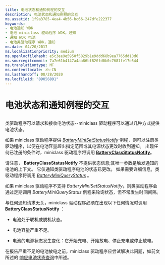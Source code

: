 ```yaml
---
title: 电池状态和通知例程的交互
description: 电池状态和通知例程的交互
ms.assetid: 1f9a3785-4ea4-4b56-bc66-247dfe222377
keywords:
- 电池通知 WDK
- 电池 miniclass 驱动程序 WDK，通知
- 通知 WDK 电池
- 电池类驱动程序 WDK，通知
ms.date: 04/20/2017
ms.localizationpriority: medium
ms.openlocfilehash: e5c3ee9e5950f5829b1e9ddd68b9ea7765dd18d6
ms.sourcegitcommit: 7a7e61b4147a4aa86bf820fd0b0c7681fe17e544
ms.translationtype: MT
ms.contentlocale: zh-CN
ms.lasthandoff: 08/28/2020
ms.locfileid: "89056891"
---
```

# <a name="interaction-of-battery-status-and-notification-routines"></a>电池状态和通知例程的交互


## <span id="ddk_interaction_of_battery_status_and_notification_routines_dg"></span><span id="DDK_INTERACTION_OF_BATTERY_STATUS_AND_NOTIFICATION_ROUTINES_DG"></span>


类驱动程序可以请求和接收电池状态--miniclass 驱动程序可以通过几种方式提供电池状态。

如果 miniclass 驱动程序提供 [*BatteryMiniSetStatusNotify*](/windows/desktop/api/batclass/nc-batclass-bclass_set_status_notify_callback) 例程，则可以注册类驱动程序，以便在电池容量超出指定范围或其电源状态更改时收到通知。 出现任何已注册的条件时，miniclass 驱动程序将调用 [**BatteryClassStatusNotify**](/windows/desktop/api/batclass/nf-batclass-batteryclassstatusnotify)。

请注意， **BatteryClassStatusNotify** 不提供状态信息;其唯一参数是触发通知的电池的上下文。 它仅通知类驱动程序电池的状态已更改。 如果需要详细信息，类驱动程序将调用 [*BatteryMiniQueryStatus*](/windows/desktop/api/batclass/nc-batclass-bclass_query_status_callback) 。

如果 miniclass 驱动程序不支持 *BatteryMiniSetStatusNotify*，则类驱动程序会通过定期调用 *BatteryMiniQueryStatus* 例程来轮询状态，但不常发生时间间隔。

与任何通知请求无关，miniclass 驱动程序必须在出现以下任何情况时调用 **BatteryClassStatusNotify** ：

-   电池处于联机或脱机状态。

-   电池容量严重不足。

-   电池的电源状态发生变化：它开始充电、开始放电、停止充电或停止放电。

在报告严重不足的电池放电之前，miniclass 驱动程序应尝试解决此问题，如前文所述的 [响应电池状态查询](responding-to-battery-status-queries.md)中所述。

 

